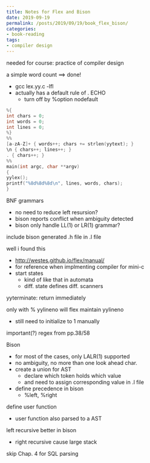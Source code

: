 ```yaml
---
title: Notes for Flex and Bison
date: 2019-09-19
permalink: /posts/2019/09/19/book_flex_bison/
categories:
- book-reading
tags:
- compiler design
---
```



needed for course: practice of compiler design

a simple word count ==> done!
- gcc lex.yy.c -lfl
- actually has a default rule of .  ECHO
    - turn off by %option nodefault

```c
%{
int chars = 0;
int words = 0;
int lines = 0;
%}
%%
[a-zA-Z]+ { words++; chars += strlen(yytext); }
\n { chars++; lines++; }
. { chars++; }
%%
main(int argc, char **argv)
{
yylex();
printf("%8d%8d%8d\n", lines, words, chars);
}
```

BNF grammars
- no need to reduce left resursion?
- bison reports conflict when ambiguity detected
- bison only handle LL(1) or LR(1) grammar?

include bison generated .h file in .l file

well i found this
- http://westes.github.io/flex/manual/
- for reference when implmenting compiler for mini-c
- start states
    - kind of like that in automata
    - diff. state defines diff. scanners

yyterminate: return immediately

only with % yylineno will flex maintain yylineno
- still need to initialize to 1 manually

important(?) regex from pp.38/58

Bison
- for most of the cases, only LALR(1) supported
- no ambiguity, no more than one look ahead char.
- create a union for AST
    - declare which token holds which value
    - and need to assign corresponding value in .l file
- define precedence in bison
    - %left, %right

define user function
- user function also parsed to a AST

left recursive better in bison
- right recursive cause large stack

skip Chap. 4 for SQL parsing
